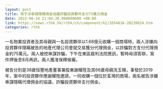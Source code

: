 ```yaml
---
layout: post
title: 母子涉串謀隱瞞佣金協議詐騙投資夥伴支付75萬元佣金
date: 2022-06-24 21:04:20.000000000 +08:00
link: https://news.rthk.hk/rthk/ch/component/k2/1654616-20220624.htm
categories: rthk
---
```


一名物業投資者及其母親與一名投資夥伴以1.68億元收購一個商場時，兩人涉嫌向投資夥伴隱瞞被告的地產代理公司會就交易獲分代理佣金，以詐騙對方支付代理佣金約75萬元。兩人被控串謀詐騙，下午在東區裁判法院應訊，暫時毋須答辯，案件押後至8月再訊，兩人獲准保釋候審。

被告分別是38歲恒豐地產董事兼股東謝耀陞及其66歲母親冼玉翎，事發於2019年，案中的投資夥伴應謝耀陞邀請，一同收購一個位於荃灣的商場，兩名被告涉嫌串謀隱瞞代理佣金的協議，詐騙投資夥伴支付佣金。
